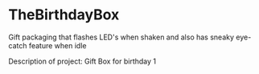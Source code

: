 # TheBirthdayBox
Gift packaging that flashes LED's when shaken and also has sneaky eye-catch feature when idle

Description of project:
 Gift Box for birthday
 1
 
 
